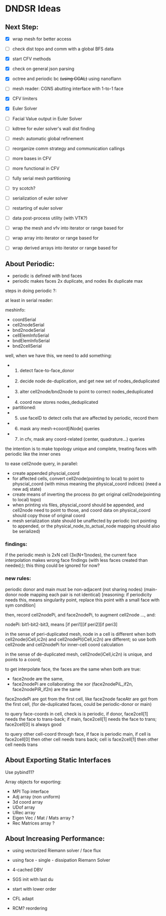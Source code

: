 # DNDSR Ideas

## Next Step:

- [x] wrap mesh for better access
- [ ] check dist topo and comm with a global BFS data
- [x] start CFV methods
- [x] check on general json parsing
- [x] octree and periodic bc ~~(using CGAL)~~ using nanoflann
- [ ] mesh reader: CGNS abutting interface with 1-to-1 face
- [x] CFV limiters
- [x] Euler Solver
- [ ] Facial Value output in Euler Solver
- [ ] kdtree for euler solver's wall dist finding
- [ ] mesh: automatic global refinement
- [ ] reorganize comm strategy and communication callings
- [ ] more bases in CFV
- [ ] more functional in CFV
- [ ] fully serial mesh partitioning
- [ ] try scotch?
- [ ] serialization of euler solver
- [ ] restarting of euler solver
- [ ] data post-process utility (with VTK?)
- [ ] wrap the mesh and vfv into iterator or range based for
- [ ] wrap array into iterator or range based for
- [ ] wrap derived arrays into iterator or range based for


## About Periodic:

- periodic is defined with bnd faces
- periodic makes faces 2x duplicate, and nodes 8x duplicate max

steps in doing periodic ?: 

at least in serial reader:

meshinfo:

- coordSerial
- cell2nodeSerial
- bnd2nodeSerial
- cellElemInfoSerial
- bndElemInfoSerial
- bnd2cellSerial

well, when we have this, we need to add something:

- 1. detect face-to-face_donor
- 2. decide node de-duplication, and get new set of nodes_deduplicated
- 3. alter cell2node/bnd2node to point to correct nodes_deduplicated
- 4. coord now stores nodes_deduplicated
- partitioned:
- 5. use faceID to detect cells that are affected by periodic, record them
- 6. mask any mesh->coord[iNode] queries
- 7. in cfv, mask any coord-related (center, quadrature...) queries

the intention is to make topology unique and complete, treating faces with periodic like the inner ones

to ease cell2node query, in parallel:

- create appended physcial_coord
- for affected cells, convert cell2node(pointing to local) to point to physcial_coord
 (with minus meaning the physical_coord indices) (need a new adj state)
- create means of inverting the process (to get original cell2node(pointing to local) topo)
- when printing vis files, physcial_coord should be appended, and cell2node need to point to those, and coord data on physical_coord should copy those of original coord
- mesh serialization state should be unaffected by periodic (not pointing to appended, or the physical_node_to_actual_node mapping should also be serialized)


### findings:

if the periodic mesh is 2xN cell (3x(N+1)nodes), the current face interpolation makes wrong face findings 
(with less faces created than needed;); this thing could be ignored for now?

### new rules:

periodic donor and main must be non-adjacent (not sharing nodes) (main-donor node mapping each pair is not identical) [reasoning: if periodicity needs this, means singularity point, replace this point with a small face with sym condition]

then, record cell2nodePi, and face2nodePi, to augment cell2node ..., and:

nodePi: bit1-bit2-bit3, means [if peri1][if peri2][if peri3]

in the sense of peri-duplicated mesh, node in a cell is different when both cell2node(iCell,ic2n) and cell2nodePI(iCell,ic2n) are different; so use both cell2node and cell2nodePi for inner-cell coord calculation

in the sense of de-duplicated mesh, cell2node(iCell,ic2n) is unique, and points to a coord; 

to get interpolate face, the faces are the same when both are true: 
- face2node are the same,
- face2nodePi are collaborating: the xor (face2nodePiL_if2n, face2nodePiR_if2n) are the same

face2nodePi are got from the first cell, like face2node
faceAtr are got from the first cell, (for de-duplicated faces, could be periodic-donor or main)

to query face-coords in cell, check is is periodic, if donor, face2cell[1] needs the face to trans-back; if main, face2cell[1] needs the face to trans; face2cell[0] is always good

to query other cell-coord through face, if face is periodic main, if cell is face2cell[0] then other cell needs trans back; cell is face2cell[1] then other cell needs trans 


## About Exporting Static Interfaces

Use pybind11? 

Array objects for exporting:

- MPI Top interface
- Adj array (non uniform)
- 3d coord array
- UDof array
- URec array
- Eigen Vec / Mat / Mats array ?
- Rec Matrices array ?

## About Increasing Performance:

- using vectorized Riemann solver / face flux
- using face - single - dissipation Riemann Solver
- 4-cached DBV
  
- SGS init with last du
- start with lower order
- CFL adapt
- RCM? reordering
